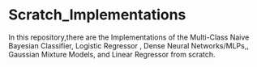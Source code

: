# Scratch_Implementations
In this repository,there are the Implementations of the Multi-Class Naive Bayesian Classifier, Logistic Regressor , Dense Neural Networks/MLPs,, Gaussian Mixture Models, and Linear Regressor from scratch.
